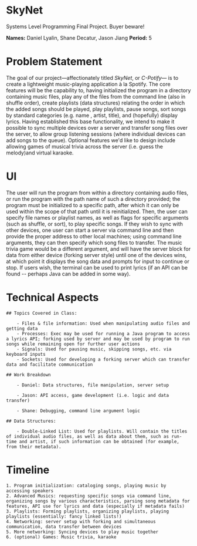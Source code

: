 # SkyNet
Systems Level Programming Final Project. Buyer beware!

**Names:** Daniel Lyalin, Shane Decatur, Jason Jiang
**Period:** 5

# Problem Statement

The goal of our project—affectionately titled *SkyNet*, or *C-Potify*— is to create a lightweight music-playing application à la Spotify. The core features will be the capability to, having initialized the program in a directory containing music files, play any of the files from the command line (also in shuffle order), create playlists (data structures) relating the order in which the added songs should be played, play playlists, pause songs, sort songs by standard categories (e.g. name , artist, title), and (hopefully) display lyrics. Having established this base functionality, we intend to make it possible to sync multiple devices over a server and transfer song files over the server, to allow group listening sessions (where individual devices can add songs to the queue). Optional features we'd like to design include allowing games of musical trivia across the server (i.e. guess the melody)and virtual karaoke.

# UI

The user will run the program from within a directory containing audio files, or run the program with the path name of such a directory provided; the program must be initialized to a specific path, after which it can only be used within the scope of that path until it is reinitialized. Then, the user can specify file names or playlist names, as well as flags for specific arguments (such as shuffle, or sort), to play specific songs. If they wish to sync with other devices, one user can start a server via command line and then provide the proper address to other local machines; using command line arguments, they can then specify which song files to transfer. The music trivia game would be a different argument, and will have the server block for data from either device (forking server style) until one of the devices wins, at which point it displays the song data and prompts for input to continue or stop. If users wish, the terminal can be used to print lyrics (if an API can be found -- perhaps Java can be added in some way).

# Technical Aspects

    ## Topics Covered in Class:

        - Files & file information: Used when manipulating audio files and getting data
        - Processes: Exec may be used for running a Java program to access a lyrics API; forking used by server and may be used by program to run songs while remaining open for further user actions
        - Signals: Used for pausing music, skipping songs, etc. via keyboard inputs 
        - Sockets: Used for developing a forking server which can transfer data and facilitate communication

    ## Work Breakdown

        - Daniel: Data structures, file manipulation, server setup

        - Jason: API access, game development (i.e. logic and data transfer)

        - Shane: Debugging, command line argument logic

    ## Data Structures:

        - Double-Linked List: Used for playlists. Will contain the titles of individual audio files, as well as data about them, such as run-time and artist, if such information can be obtained (for example, from their metadata).

# Timeline 

    1. Program initialization: cataloging songs, playing music by accessing speakers
    2. Advanced Musics: requesting specific songs via command line, organizing songs by various characteristics, parsing song metadata for features, API use for lyrics and data (especially if metadata fails)
    3. Playlists: Forming playlists, organizing playlists, playing playlists (essentially: fancy linked lists!)
    4. Networking: server setup with forking and simultaneous communication, data transfer between devices 
    5. More networking: Syncing devices to play music together
    6. (optional) Games: Music trivia, karaoke


